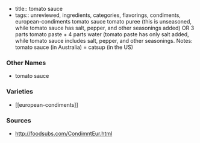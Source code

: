- title:: tomato sauce
- tags:: unreviewed, ingredients, categories, flavorings, condiments, european-condiments
tomato sauce tomato puree (this is unseasoned, while tomato sauce has salt, pepper, and other seasonings added) OR 3 parts tomato paste + 4 parts water (tomato paste has only salt added, while tomato sauce includes salt, pepper, and other seasonings. Notes: tomato sauce (in Australia) = catsup (in the US)

### Other Names

* tomato sauce

### Varieties

* [[european-condiments]]

### Sources
* http://foodsubs.com/CondimntEur.html
